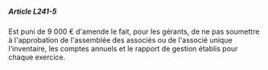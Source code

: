 ##### Article L241-5

Est puni de 9 000 € d'amende le fait, pour les gérants, de ne pas soumettre à l'approbation de l'assemblée des associés ou de l'associé unique l'inventaire, les comptes annuels et le rapport de gestion établis pour chaque exercice.


